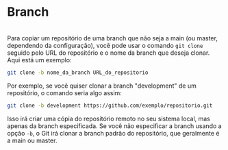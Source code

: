# Branch

\
Para copiar um repositório de uma branch que não seja a main (ou master, dependendo da configuração), você pode usar o comando `git clone` seguido pelo URL do repositório e o nome da branch que deseja clonar. Aqui está um exemplo:

```bash
git clone -b nome_da_branch URL_do_repositorio
```

Por exemplo, se você quiser clonar a branch "development" de um repositório, o comando seria algo assim:

```bash
git clone -b development https://github.com/exemplo/repositorio.git
```

Isso irá criar uma cópia do repositório remoto no seu sistema local, mas apenas da branch especificada. Se você não especificar a branch usando a opção `-b`, o Git irá clonar a branch padrão do repositório, que geralmente é a main ou master.

